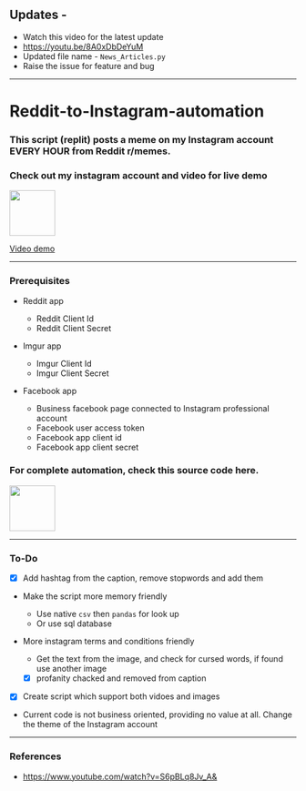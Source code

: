 ## Updates - 
- Watch this video for the latest update
- https://youtu.be/8A0xDbDeYuM
- Updated file name - `News_Articles.py`
- Raise the issue for feature and bug
---
# Reddit-to-Instagram-automation

### This script (replit) posts a meme on my Instagram account EVERY HOUR from Reddit r/memes. 

### Check out my instagram account and video for live demo

[<img src="https://i.imgur.com/pb74Top.png" width="80"/>](https://www.instagram.com/reddit.memes.top/)

[Video demo](https://www.linkedin.com/posts/aditya-rajgor_python-automation-instagram-activity-6924229896860762112-Bm3y?utm_source=linkedin_share&utm_medium=member_desktop_web)
<hr>

### Prerequisites
- Reddit app 
   - Reddit Client Id
   - Reddit Client Secret
   
- Imgur app
   - Imgur Client Id
   - Imgur Client Secret

- Facebook app
  - Business facebook page connected to Instagram professional account
  - Facebook user access token
  - Facebook app client id
  - Facebook app client secret

### For complete automation, check this source code here. 
[<img src="https://i.imgur.com/ixXsNZ8.png" width="80"/>](https://replit.com/@AdityaRajgor/RedditMemesSource)

---
### To-Do
- [x] Add hashtag from the caption, remove stopwords and add them

- Make the script more memory friendly
   - Use native `csv` then `pandas` for look up
   - Or use sql database

- More instagram terms and conditions friendly
   - Get the text from the image, and check for cursed words, if found use another image
   - [x] profanity chacked and removed from caption

-  [x] Create script which support both vidoes and images

- Current code is not business oriented, providing no value at all. Change the theme of the Instagram account 
 
---
### References
- https://www.youtube.com/watch?v=S6pBLq8Jv_A&
